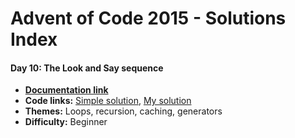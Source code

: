 # Advent of Code 2015 - Solutions Index

#### Day 10: The Look and Say sequence

* [**Documentation link**](day_10.md)
* **Code links:**
  [Simple solution](../src/aoc_2015_simple/day_01.py),
  [My solution](../src/aoc_2015/day_10.py)
* **Themes:** Loops, recursion, caching, generators
* **Difficulty:** Beginner
